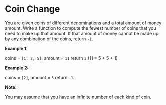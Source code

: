 # Coin Change

You are given coins of different denominations and a total amount of money amount. Write a function to compute the fewest number of coins that you need to make up that amount. If that amount of money cannot be made up by any combination of the coins, return `-1`.

**Example 1:**

coins = `[1, 2, 5]`, amount = `11`
return `3` (11 = 5 + 5 + 1)

**Example 2:**

coins = `[2]`, amount = `3`
return `-1`.

**Note:**

You may assume that you have an infinite number of each kind of coin.

